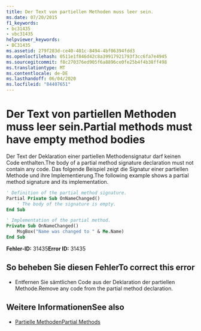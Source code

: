 ```yaml
---
title: Der Text von partiellen Methoden muss leer sein.
ms.date: 07/20/2015
f1_keywords:
- bc31435
- vbc31435
helpviewer_keywords:
- BC31435
ms.assetid: 279f283d-ce40-401c-8494-4bf06394fdd3
ms.openlocfilehash: 0511e1f846d42c8a39917921793f3cc6fa7e4945
ms.sourcegitcommit: f8c270376ed905f6a8896ce0fe25b4f4b38ff498
ms.translationtype: MT
ms.contentlocale: de-DE
ms.lasthandoff: 06/04/2020
ms.locfileid: "84407651"
---
```

# <a name="partial-methods-must-have-empty-method-bodies"></a><span data-ttu-id="e0c12-102">Der Text von partiellen Methoden muss leer sein.</span><span class="sxs-lookup"><span data-stu-id="e0c12-102">Partial methods must have empty method bodies</span></span>
<span data-ttu-id="e0c12-103">Der Text der Deklaration einer partiellen Methodensignatur darf keinen Code enthalten.</span><span class="sxs-lookup"><span data-stu-id="e0c12-103">The body of a partial method signature declaration must not contain any code.</span></span> <span data-ttu-id="e0c12-104">Das folgende Beispiel zeigt die Signatur einer partiellen Methode und ihre Implementierung.</span><span class="sxs-lookup"><span data-stu-id="e0c12-104">The following example shows a partial method signature and its implementation.</span></span>

```vb
' Definition of the partial method signature.
Partial Private Sub OnNameChanged()
    ' The body of the signature is empty.
End Sub
```

```vb
' Implementation of the partial method.
Private Sub OnNameChanged()
    MsgBox("Name was changed to " & Me.Name)
End Sub
```

 <span data-ttu-id="e0c12-105">**Fehler-ID:** 31435</span><span class="sxs-lookup"><span data-stu-id="e0c12-105">**Error ID:** 31435</span></span>

## <a name="to-correct-this-error"></a><span data-ttu-id="e0c12-106">So beheben Sie diesen Fehler</span><span class="sxs-lookup"><span data-stu-id="e0c12-106">To correct this error</span></span>

- <span data-ttu-id="e0c12-107">Entfernen Sie sämtlichen Code aus der Deklaration der partiellen Methode.</span><span class="sxs-lookup"><span data-stu-id="e0c12-107">Remove any code from the partial method declaration.</span></span>

## <a name="see-also"></a><span data-ttu-id="e0c12-108">Weitere Informationen</span><span class="sxs-lookup"><span data-stu-id="e0c12-108">See also</span></span>

- [<span data-ttu-id="e0c12-109">Partielle Methoden</span><span class="sxs-lookup"><span data-stu-id="e0c12-109">Partial Methods</span></span>](../programming-guide/language-features/procedures/partial-methods.md)
